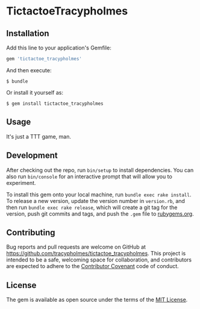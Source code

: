 # TictactoeTracypholmes




## Installation

Add this line to your application's Gemfile:

```ruby
gem 'tictactoe_tracypholmes'
```

And then execute:

    $ bundle

Or install it yourself as:

    $ gem install tictactoe_tracypholmes

## Usage

It's just a TTT game, man.

## Development

After checking out the repo, run `bin/setup` to install dependencies. You can also run `bin/console` for an interactive prompt that will allow you to experiment.

To install this gem onto your local machine, run `bundle exec rake install`. To release a new version, update the version number in `version.rb`, and then run `bundle exec rake release`, which will create a git tag for the version, push git commits and tags, and push the `.gem` file to [rubygems.org](https://rubygems.org).

## Contributing

Bug reports and pull requests are welcome on GitHub at https://github.com/tracypholmes/tictactoe_tracypholmes. This project is intended to be a safe, welcoming space for collaboration, and contributors are expected to adhere to the [Contributor Covenant](http://contributor-covenant.org) code of conduct.


## License

The gem is available as open source under the terms of the [MIT License](http://opensource.org/licenses/MIT).
